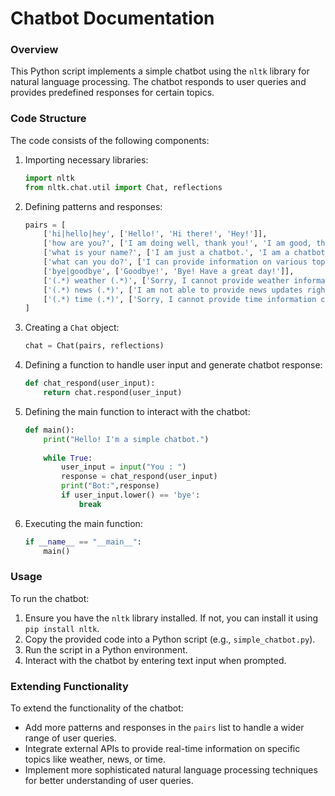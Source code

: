 # Chatbot Documentation

### Overview
This Python script implements a simple chatbot using the `nltk` library for natural language processing. The chatbot responds to user queries and provides predefined responses for certain topics.

### Code Structure
The code consists of the following components:

1. Importing necessary libraries:
    ```python
    import nltk
    from nltk.chat.util import Chat, reflections
    ```

2. Defining patterns and responses:
    ```python
    pairs = [
        ['hi|hello|hey', ['Hello!', 'Hi there!', 'Hey!']],
        ['how are you?', ['I am doing well, thank you!', 'I am good, thanks for asking!']],
        ['what is your name?', ['I am just a chatbot.', 'I am a chatbot designed to assist you.']],
        ['what can you do?', ['I can provide information on various topics. Feel free to ask me anything!']],
        ['bye|goodbye', ['Goodbye!', 'Bye! Have a great day!']],
        ['(.*) weather (.*)', ['Sorry, I cannot provide weather information at the moment.']],
        ['(.*) news (.*)', ['I am not able to provide news updates right now.']],
        ['(.*) time (.*)', ['Sorry, I cannot provide time information currently.']]
    ]
    ```

3. Creating a `Chat` object:
    ```python
    chat = Chat(pairs, reflections)
    ```

4. Defining a function to handle user input and generate chatbot response:
    ```python
    def chat_respond(user_input):
        return chat.respond(user_input)
    ```

5. Defining the main function to interact with the chatbot:
    ```python
    def main():
        print("Hello! I'm a simple chatbot.")
        
        while True:
            user_input = input("You : ")
            response = chat_respond(user_input)
            print("Bot:",response)
            if user_input.lower() == 'bye':
                break
    ```

6. Executing the main function:
    ```python
    if __name__ == "__main__":
        main()
    ```

### Usage
To run the chatbot:
1. Ensure you have the `nltk` library installed. If not, you can install it using `pip install nltk`.
2. Copy the provided code into a Python script (e.g., `simple_chatbot.py`).
3. Run the script in a Python environment.
4. Interact with the chatbot by entering text input when prompted.

### Extending Functionality
To extend the functionality of the chatbot:
- Add more patterns and responses in the `pairs` list to handle a wider range of user queries.
- Integrate external APIs to provide real-time information on specific topics like weather, news, or time.
- Implement more sophisticated natural language processing techniques for better understanding of user queries.